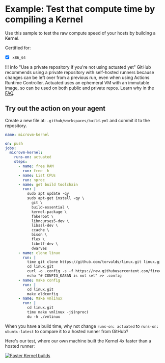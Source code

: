 # Example: Test that compute time by compiling a Kernel

Use this sample to test the raw compute speed of your hosts by building a Kernel.

Certified for:

- [x] `x86_64`

!!! info "Use a private repository if you're not using actuated yet"
    GitHub recommends using a private repository with self-hosted runners because changes can be left over from a previous run, even when using Actions Runtime Controller. Actuated uses an ephemeral VM with an immutable image, so can be used on both public and private repos. Learn why in the [FAQ](/faq).

## Try out the action on your agent

Create a new file at: `.github/workspaces/build.yml` and commit it to the repository.

```yaml
name: microvm-kernel

on: push
jobs:
  microvm-kernel:
    runs-on: actuated
    steps:
      - name: free RAM
        run: free -h
      - name: List CPUs
        run: nproc
      - name: get build toolchain
        run: |
          sudo apt update -qy
          sudo apt-get install -qy \
            git \
            build-essential \
            kernel-package \
            fakeroot \
            libncurses5-dev \
            libssl-dev \
            ccache \
            bison \
            flex \
            libelf-dev \
            dwarves
      - name: clone linux
        run: |
          time git clone https://github.com/torvalds/linux.git linux.git --depth=1 --branch v5.10
          cd linux.git
          curl -o .config -s -f https://raw.githubusercontent.com/firecracker-microvm/firecracker/main/resources/guest_configs/microvm-kernel-x86_64-5.10.config
          echo "# CONFIG_KASAN is not set" >> .config
      - name: make config
        run: |
          cd linux.git 
          make oldconfig
      - name: Make vmlinux
        run: |
          cd linux.git
          time make vmlinux -j$(nproc)
          du -h ./vmlinux
```

When you have a build time, why not change `runs-on: actuated` to `runs-on: ubuntu-latest` to compare it to a hosted runner from GitHub?

Here's our test, where our own machine built the Kernel 4x faster than a hosted runner:

[![Faster Kernel builds](https://pbs.twimg.com/media/FfGEFrxXoAAg9Vn?format=jpg&name=large)](https://twitter.com/alexellisuk/status/1581190198276526080/)
